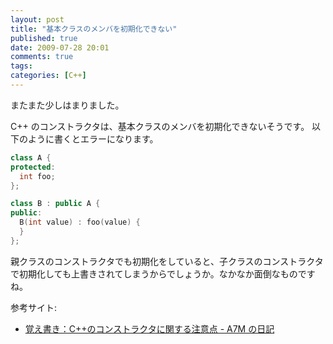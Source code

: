 ```yaml
---
layout: post
title: "基本クラスのメンバを初期化できない"
published: true
date: 2009-07-28 20:01
comments: true
tags:
categories: [C++]
---
```


またまた少しはまりました。

C++ のコンストラクタは、基本クラスのメンバを初期化できないそうです。
以下のように書くとエラーになります。

```cpp
class A {
protected:
  int foo;
};

class B : public A {
public:
  B(int value) : foo(value) {
  }
};
```

親クラスのコンストラクタでも初期化をしていると、子クラスのコンストラクタで初期化しても上書きされてしまうからでしょうか。なかなか面倒なものですね。

参考サイト:

- [覚え書き：C++のコンストラクタに関する注意点 - A7M の日記](http://slashdot.jp/~A7M/journal/311876)

